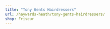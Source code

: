 ```yaml
---
title: "Tony Gents Hairdressers"
url: /haywards-heath/tony-gents-hairdressers/
shop: Friseur
---
```

